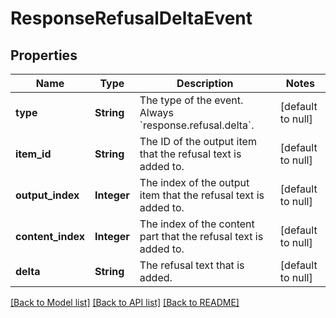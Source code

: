 # ResponseRefusalDeltaEvent
## Properties

| Name | Type | Description | Notes |
|------------ | ------------- | ------------- | -------------|
| **type** | **String** | The type of the event. Always &#x60;response.refusal.delta&#x60;.  | [default to null] |
| **item\_id** | **String** | The ID of the output item that the refusal text is added to.  | [default to null] |
| **output\_index** | **Integer** | The index of the output item that the refusal text is added to.  | [default to null] |
| **content\_index** | **Integer** | The index of the content part that the refusal text is added to.  | [default to null] |
| **delta** | **String** | The refusal text that is added.  | [default to null] |

[[Back to Model list]](../README.md#documentation-for-models) [[Back to API list]](../README.md#documentation-for-api-endpoints) [[Back to README]](../README.md)

